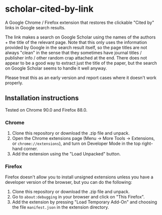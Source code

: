 # scholar-cited-by-link

A Google Chrome / Firefox extension that restores the clickable "Cited by" links in Google search results. 

The link makes a search on Google Scholar using the names of the authors + the title of the relevant page. Note that this only uses the information provided by Google in the search result itself, so the page titles are not always "clean" in the sense that they sometimes have journal titles / publisher info / other random crap attached at the end. There does not appear to be a good way to extract just the title of the paper, but the search on Google Scholar seems to handle it well anyway.

Please treat this as an early version and report cases where it doesn't work properly.

## Installation instructions

Tested on Chrome 90.0 and Firefox 88.0.

### Chrome

1. Clone this repository or download the .zip file and unpack.
2. Open the Chrome extensions page (Menu -> More Tools -> Extensions, or `chrome://extensions`), and turn on Developer Mode in the top right-hand corner.
3. Add the extension using the "Load Unpacked" button.

### Firefox

Firefox doesn't allow you to install unsigned extensions unless you have a developer version of the browser, but you can do the following:

1. Clone this repository or download the .zip file and unpack.
2. Go to `about:debugging` in your browser and click on "This Firefox".
3. Add the extension by pressing "Load Temporary Add-On" and choosing the file `manifest.json` in the extension directory.